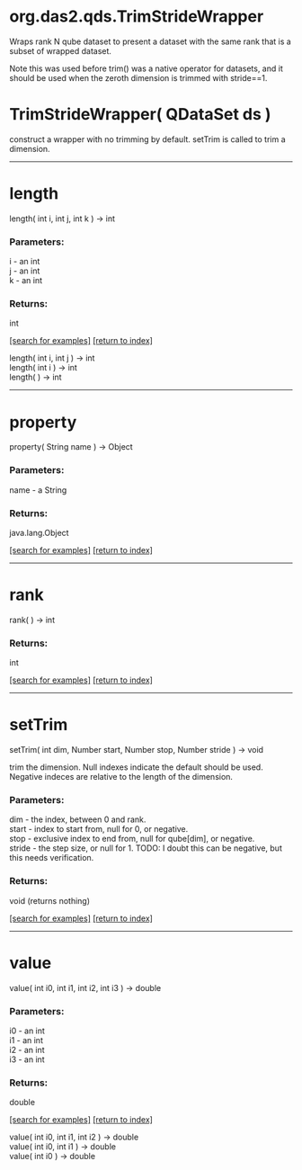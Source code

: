 # org.das2.qds.TrimStrideWrapper

Wraps rank N qube dataset to present a dataset with the same rank that is a subset of
 wrapped dataset.

 Note this was used before trim() was a native operator for datasets, and it
 should be used when the zeroth dimension is trimmed with stride==1.

# TrimStrideWrapper( QDataSet ds )
construct a wrapper with no trimming by default.  setTrim is
 called to trim a dimension.

***
<a name="length"></a>
# length
length( int i, int j, int k ) &rarr; int



### Parameters:
i - an int
<br>j - an int
<br>k - an int

### Returns:
int


<a href="https://github.com/autoplot/dev/search?q=length&unscoped_q=length">[search for examples]</a>
<a href="https://github.com/autoplot/documentation/blob/master/javadoc/index-all.md">[return to index]</a>

length( int i, int j ) &rarr; int<br>
length( int i ) &rarr; int<br>
length(  ) &rarr; int<br>
***
<a name="property"></a>
# property
property( String name ) &rarr; Object



### Parameters:
name - a String

### Returns:
java.lang.Object


<a href="https://github.com/autoplot/dev/search?q=property&unscoped_q=property">[search for examples]</a>
<a href="https://github.com/autoplot/documentation/blob/master/javadoc/index-all.md">[return to index]</a>

***
<a name="rank"></a>
# rank
rank(  ) &rarr; int



### Returns:
int


<a href="https://github.com/autoplot/dev/search?q=rank&unscoped_q=rank">[search for examples]</a>
<a href="https://github.com/autoplot/documentation/blob/master/javadoc/index-all.md">[return to index]</a>

***
<a name="setTrim"></a>
# setTrim
setTrim( int dim, Number start, Number stop, Number stride ) &rarr; void

trim the dimension.  Null indexes indicate the default should be 
 used.  Negative indeces are relative to the length of the dimension.

### Parameters:
dim - the index, between 0 and rank.
<br>start - index to start from, null for 0, or negative.
<br>stop - exclusive index to end from, null for qube[dim], or negative.
<br>stride - the step size, or null for 1.  TODO: I doubt this can be negative, but this needs verification.

### Returns:
void (returns nothing)


<a href="https://github.com/autoplot/dev/search?q=setTrim&unscoped_q=setTrim">[search for examples]</a>
<a href="https://github.com/autoplot/documentation/blob/master/javadoc/index-all.md">[return to index]</a>

***
<a name="value"></a>
# value
value( int i0, int i1, int i2, int i3 ) &rarr; double



### Parameters:
i0 - an int
<br>i1 - an int
<br>i2 - an int
<br>i3 - an int

### Returns:
double


<a href="https://github.com/autoplot/dev/search?q=value&unscoped_q=value">[search for examples]</a>
<a href="https://github.com/autoplot/documentation/blob/master/javadoc/index-all.md">[return to index]</a>

value( int i0, int i1, int i2 ) &rarr; double<br>
value( int i0, int i1 ) &rarr; double<br>
value( int i0 ) &rarr; double<br>
